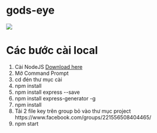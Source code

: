 # gods-eye
<img class='header-img' src='https://i.ytimg.com/vi/ic0fO0OAiwI/hqdefault.jpg' />
<h1>Các bước cài local</h1>
<ol>
  <li>Cài NodeJS <a href="https://nodejs.org/en/download/">Download here</a></li> 
  <li>Mở Command Prompt</li> 
  <li>cd đén thư mục cài</li> 
  <li>npm install</li> 
  <li>npm install express --save</li> 
  <li>npm install express-generator -g</li> 
  <li>npm install</li>
  <li>Tải 2 file key trên group bỏ vào thư mục project https://www.facebook.com/groups/221556508404465/ </li> 
  <li>npm start</li> 

 </ol>
  
